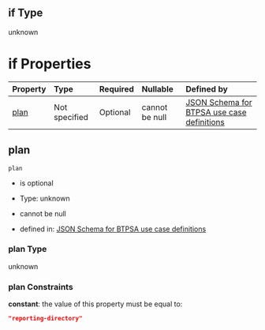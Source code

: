 ## if Type

unknown

# if Properties

| Property      | Type          | Required | Nullable       | Defined by                                                                                                                                                                                                                                    |
| :------------ | :------------ | :------- | :------------- | :-------------------------------------------------------------------------------------------------------------------------------------------------------------------------------------------------------------------------------------------- |
| [plan](#plan) | Not specified | Optional | cannot be null | [JSON Schema for BTPSA use case definitions](btpsa-usecase-properties-services-items-allof-1-then-allof-118-then-allof-0-if-properties-plan.md "undefined#/properties/services/items/allOf/1/then/allOf/118/then/allOf/0/if/properties/plan") |

## plan



`plan`

*   is optional

*   Type: unknown

*   cannot be null

*   defined in: [JSON Schema for BTPSA use case definitions](btpsa-usecase-properties-services-items-allof-1-then-allof-118-then-allof-0-if-properties-plan.md "undefined#/properties/services/items/allOf/1/then/allOf/118/then/allOf/0/if/properties/plan")

### plan Type

unknown

### plan Constraints

**constant**: the value of this property must be equal to:

```json
"reporting-directory"
```
